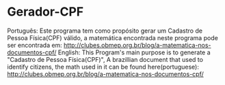 # Gerador-CPF
Português:
Este programa tem como propósito gerar um Cadastro de Pessoa Física(CPF) válido, a matemática encontrada neste programa pode ser encontrada em: http://clubes.obmep.org.br/blog/a-matematica-nos-documentos-cpf/
English:
This Program's main purpose is to generate a "Cadastro de Pessoa Física(CPF)", A brazillian document that used to identify citizens, the math used in it can be found here(portuguese): http://clubes.obmep.org.br/blog/a-matematica-nos-documentos-cpf/
